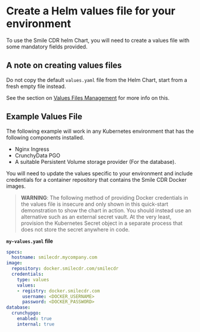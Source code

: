 # Create a Helm values file for your environment
To use the Smile CDR helm Chart, you will need to create a values file with some mandatory fields provided.

## A note on creating values files
Do not copy the default `values.yaml` file from the Helm Chart, start from a fresh empty file
instead.

See the section on [Values Files Management](../../guide/values-files-management/) for more info on this.
<!--The default values file is very long and may contain values that are not relevant or
appropriate for your specific deployment. By creating your own values file, you can ensure
that only the values that you need to override are included.

The default values file may be updated in future releases of the chart, which could potentially
break your deployment if you are relying on an older version of the default values.
By creating your own values file, you can ensure that your deployment is not affected by such
changes to the default values.

Creating your own values file from scratch gives you greater control and flexibility over your
Helm chart deployment, and helps to ensure that your deployment is secure and stable. -->

## Example Values File
The following example will work in any Kubernetes environment that has the following components installed.

* Nginx Ingress
* CrunchyData PGO
* A suitable Persistent Volume storage provider (For the database).

You will need to update the values specific to your environment and include credentials for
a container repository that contains the Smile CDR Docker images.

> **WARNING**: The following method of providing Docker credentials in the values file is insecure
and only shown in this quick-start demonstration to show the chart in action.
You should instead use an alternative such as an external secret vault.
At the very least, provision the Kubernetes Secret object in a separate process that does not
store the secret anywhere in code.

**`my-values.yaml` file**
```yaml
specs:
  hostname: smilecdr.mycompany.com
image:
  repository: docker.smilecdr.com/smilecdr
  credentials:
    type: values
    values:
    - registry: docker.smilecdr.com
      username: <DOCKER_USERNAME>
      password: <DOCKER_PASSWORD>
database:
  crunchypgo:
    enabled: true
    internal: true
```
